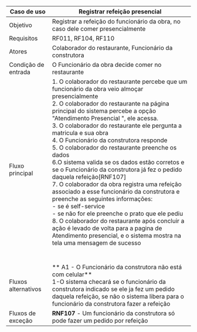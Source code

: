| Caso de uso         | Registrar refeição presencial                                                                                                                                                                                                                                                                                                                                                                                                                                                                                                                                                                                                                                                                                                                                                                                                                                                                                                         |
| ------------------- | ------------------------------------------------------------------------------------------------------------------------------------------------------------------------------------------------------------------------------------------------------------------------------------------------------------------------------------------------------------------------------------------------------------------------------------------------------------------------------------------------------------------------------------------------------------------------------------------------------------------------------------------------------------------------------------------------------------------------------------------------------------------------------------------------------------------------------------------------------------------------------------------------------------------------------------- |
| Objetivo            | Registrar a refeição do funcionário da obra, no caso dele comer presencialmente                                                                                                                                                                                                                                                                                                                                                                                                                                                                                                                                                                                                                                                                                                                                                                                                                                                       |
| Requisitos          | RF011, RF104, RF110                                                                                                                                                                                                                                                                                                                                                                                                                                                                                                                                                                                                                                                                                                                                                                                                                                                                                                                   |
| Atores              | Colaborador do restaurante, Funcionário da construtora                                                                                                                                                                                                                                                                                                                                                                                                                                                                                                                                                                                                                                                                                                                                                                                                                                                                                |
| Condição de entrada | O Funcionário da obra decide comer no restaurante                                                                                                                                                                                                                                                                                                                                                                                                                                                                                                                                                                                                                                                                                                                                                                                                                                                                                     |
| Fluxo principal     | 1. O colaborador do restaurante percebe que um funcionário da obra veio almoçar presencialmente <br>2. O colaborador do restaurante na página principal do sistema percebe a opção "Atendimento Presencial ", ele acessa.<br>3. O colaborador do restaurante ele pergunta a matricula e sua obra<br>4. O Funcionário da construtora responde<br>5. O colaborador do restaurante preenche os dados<br>6.O sistema valida se os dados estão corretos e se o Funcionário da construtora já fez o pedido daquela refeição[RNF107]<br>7. O colaborador da obra registra uma refeição associado a esse funcionário da construtora e preenche as seguintes informações:<br>     - se é self-service<br>	 - se não for ele preenche o prato que ele pediu<br>8. O colaborador do restaurante após concluir a ação é levado de volta para a pagina de Atendimento presencial, e o sistema mostra na tela uma mensagem de sucesso<br>	 <br><br> |
| Fluxos alternativos | ** A1 - O Funcionário da construtora não está com celular**<br>1-O sistema checará se o funcionário da construtora indicado se ele ja fez um pedido daquela refeição, se não o sistema libera para o funcionário da construtora fazer a refeição                                                                                                                                                                                                                                                                                                                                                                                                                                                                                                                                                                                                                                                                                      |
| Fluxos de exceção   | **RNF107** - Um funcionário da construtora só pode fazer um pedido por refeição                                                                                                                                                                                                                                                                                                                                                                                                                                                                                                                                                                                                                                                                                                                                                                                                                                                       |

